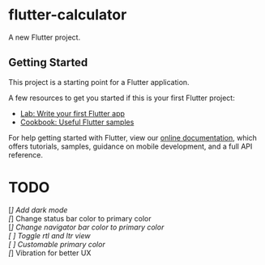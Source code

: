 # flutter-calculator

A new Flutter project.

## Getting Started

This project is a starting point for a Flutter application.

A few resources to get you started if this is your first Flutter project:

- [Lab: Write your first Flutter app](https://flutter.dev/docs/get-started/codelab)
- [Cookbook: Useful Flutter samples](https://flutter.dev/docs/cookbook)

For help getting started with Flutter, view our
[online documentation](https://flutter.dev/docs), which offers tutorials,
samples, guidance on mobile development, and a full API reference.


# TODO
[*] Add dark mode  
[*] Change status bar color to primary color  
[*] Change navigator bar color to primary color  
[ ] Toggle rtl and ltr view  
[ ] Customable primary color  
[*] Vibration for better UX  
